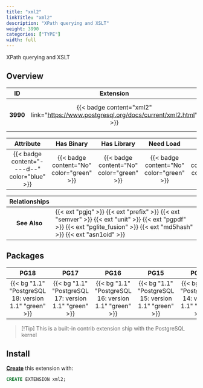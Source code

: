 ```yaml
---
title: "xml2"
linkTitle: "xml2"
description: "XPath querying and XSLT"
weight: 3990
categories: ["TYPE"]
width: full
---
```


XPath querying and XSLT


## Overview

|    ID    | Extension |  Package   | Version |        Category        |           License            |       Language       |
|:--------:|:---------:|:----------:|:-------:|:----------------------:|:----------------------------:|:--------------------:|
| **3990** | {{< badge content="xml2" link="https://www.postgresql.org/docs/current/xml2.html" >}} | {{< ext "xml2" >}} | `1.1` | {{< category "TYPE" >}} | {{< license "PostgreSQL" >}} | {{< language "C" >}} |


|  Attribute | Has Binary | Has Library | Need Load | Has DDL | Relocatable | Trusted |
|:----------:|:----------:|:-----------:|:---------:|:-------:|:-----------:|:-------:|
| {{< badge content="----d--" color="blue" >}} | {{< badge content="No" color="green" >}} | {{< badge content="No" color="green" >}} | {{< badge content="No" color="green" >}} | {{< badge content="Yes" color="green" >}} | {{< badge content="no" color="red" >}} | {{< badge content="no" color="red" >}} |


| **Relationships** |   |
|:-----------------:|:----|
|   **See Also**    | {{< ext "pgjq" >}} {{< ext "prefix" >}} {{< ext "semver" >}} {{< ext "unit" >}} {{< ext "pgpdf" >}} {{< ext "pglite_fusion" >}} {{< ext "md5hash" >}} {{< ext "asn1oid" >}} |


## Packages

| **PG18** | **PG17** | **PG16** | **PG15** | **PG14** | **PG13** |
|:--------:|:--------:|:--------:|:--------:|:--------:|:--------:|
| {{< bg "1.1" "PostgreSQL 18: version 1.1" "green" >}} | {{< bg "1.1" "PostgreSQL 17: version 1.1" "green" >}} | {{< bg "1.1" "PostgreSQL 16: version 1.1" "green" >}} | {{< bg "1.1" "PostgreSQL 15: version 1.1" "green" >}} | {{< bg "1.1" "PostgreSQL 14: version 1.1" "green" >}} | {{< bg "1.1" "PostgreSQL 13: version 1.1" "green" >}} |

> [!Tip] This is a built-in contrib extension ship with the PostgreSQL kernel


## Install

[**Create**](https://ext.pgsty.com/usage/create) this extension with:

```sql
CREATE EXTENSION xml2;
```

